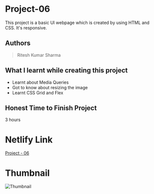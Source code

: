 
# Project-06

This project is a basic UI webpage which is created by using HTML and CSS. It's responsive.





## Authors

 >Ritesh Kumar Sharma


## What I learnt while creating this project

- Learnt about Media Queries
- Got to know about resizing the image
- Learnt CSS Grid and Flex



## Honest Time to Finish Project

3 hours



# Netlify Link

[Project - 06](https://project-06-rk.netlify.app/)

# Thumbnail

![Thumbnail](https://user-images.githubusercontent.com/109421054/183103836-ce17a920-f116-4469-a99f-ca9ad8f24f80.PNG)
